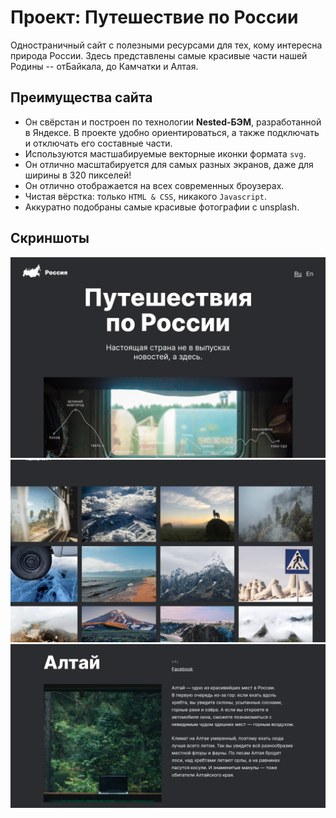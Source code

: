 # Проект: Путешествие по России

Одностраничный сайт с полезными ресурсами для тех, кому интересна природа России. 
Здесь представлены самые красивые части нашей Родины -- отБайкала, до Камчатки и Алтая.

## Преимущества сайта
- Он свёрстан и построен по технологии __Nested-БЭМ__, разработанной в Яндексе. В проекте удобно ориентироваться, а также подключать и отключать его составные части.
- Используются мастшабируемые векторные иконки формата `svg`.
- Он отлично масштабируется для самых разных экранов, даже для ширины в 320 пикселей!
- Он отлично отображается на всех современных броузерах.
- Чистая вёрстка: только `HTML & CSS`, никакого `Javascript`.
- Аккуратно подобраны самые красивые фотографии с unsplash.

## Скриншоты
![alt text](https://raw.githubusercontent.com/careverca/russian-travel/main/scr/1.png?token=GHSAT0AAAAAABWZ2S3GK3CYXZEXYGHIVNQWYYTD65A)
![alt text](https://raw.githubusercontent.com/careverca/russian-travel/0a1cb6776a7c8eb0a79cb2730049448b3b797295/scr/2.png?token=GHSAT0AAAAAABWZ2S3G42UZHJSWYT6X6I3SYYTEAJA)
![alt text](https://raw.githubusercontent.com/careverca/russian-travel/main/scr/3.png?token=GHSAT0AAAAAABWZ2S3HZTP4JHJWYGU5Q3TCYYTD5TA)

